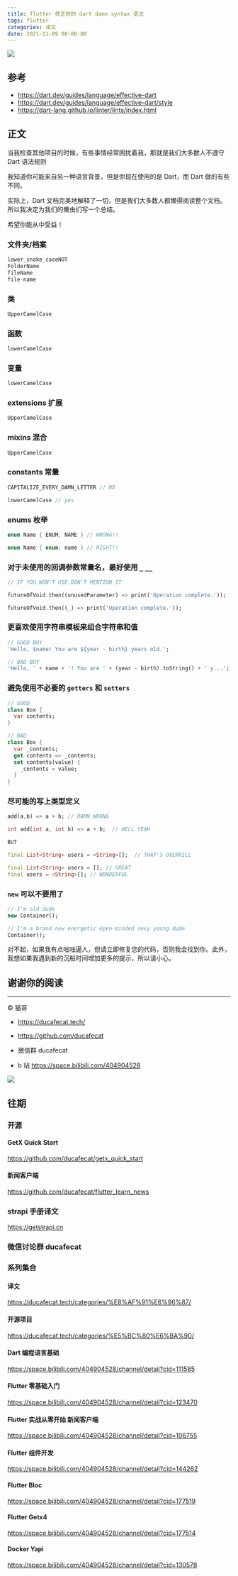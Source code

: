 ```yaml
---
title: flutter 修正你的 dart damn syntax 语法
tags: flutter
categories: 译文
date: 2021-11-09 00:00:00
---
```


![](2021-11-08-09-08-24.png)

## 参考

- https://dart.dev/guides/language/effective-dart
- https://dart.dev/guides/language/effective-dart/style
- https://dart-lang.github.io/linter/lints/index.html

## 正文

当我检查其他项目的时候，有些事情经常困扰着我，那就是我们大多数人不遵守 Dart 语法规则

我知道你可能来自另一种语言背景，但是你现在使用的是 Dart，而 Dart 做的有些不同。

实际上，Dart 文档完美地解释了一切，但是我们大多数人都懒得阅读整个文档。所以我决定为我们的懒虫们写一个总结。

希望你能从中受益！

### 文件夹/档案

```dart
lower_snake_caseNOT
FolderName
fileName
file-name
```

### 类

```dart
UpperCamelCase
```

### 函数

```dart
lowerCamelCase
```

### 变量

```dart
lowerCamelCase
```

### extensions 扩展

```dart
UpperCamelCase
```

### mixins 混合

```dart
UpperCamelCase
```

### constants 常量

```dart
CAPITALIZE_EVERY_DAMN_LETTER // NO

lowerCamelCase // yes
```

### enums 枚举

```dart
enum Name { ENUM, NAME } // WRONG!!

enum Name { enum, name } // RIGHT!!
```

### 对于未使用的回调参数常量名，最好使用 `_` `__`

```dart
// IF YOU WON'T USE DON'T MENTION IT

futureOfVoid.then((unusedParameter) => print('Operation complete.'));

futureOfVoid.then((_) => print('Operation complete.'));
```

### 更喜欢使用字符串模板来组合字符串和值

```dart
// GOOD BOY
'Hello, $name! You are ${year - birth} years old.';

// BAD BOY
'Hello, ' + name + '! You are ' + (year - birth).toString() + ' y...';
```

### 避免使用不必要的 `getters` 和 `setters`

```dart
// GOOD
class Box {
  var contents;
}

// BAD
class Box {
  var _contents;
  get contents => _contents;
  set contents(value) {
    _contents = value;
  }
}
```

### 尽可能的写上类型定义

```dart
add(a,b) => a + b; // DAMN WRONG

int add(int a, int b) => a + b;  // HELL YEAH

BUT

final List<String> users = <String>[];  // THAT'S OVERKILL

final List<String> users = []; // GREAT
final users = <String>[]; // WONDERFUL
```

### `new` 可以不要用了

```dart
// I'm old dude
new Container();

// I'm a brand new energetic open-minded sexy young dude
Container();
```

对不起，如果我有点咄咄逼人，但请立即修复您的代码，否则我会找到你。此外，我想如果我遇到新的沉船时间增加更多的提示，所以请小心。

## 谢谢你的阅读

---

© 猫哥

- https://ducafecat.tech/

- https://github.com/ducafecat

- 微信群 ducafecat

- b 站 https://space.bilibili.com/404904528

![](https://ducafecat.tech/img/public-qrcode.png)

## 往期

### 开源

#### GetX Quick Start

https://github.com/ducafecat/getx_quick_start

#### 新闻客户端

https://github.com/ducafecat/flutter_learn_news

### strapi 手册译文

https://getstrapi.cn

### 微信讨论群 ducafecat

### 系列集合

#### 译文

https://ducafecat.tech/categories/%E8%AF%91%E6%96%87/

#### 开源项目

https://ducafecat.tech/categories/%E5%BC%80%E6%BA%90/

#### Dart 编程语言基础

https://space.bilibili.com/404904528/channel/detail?cid=111585

#### Flutter 零基础入门

https://space.bilibili.com/404904528/channel/detail?cid=123470

#### Flutter 实战从零开始 新闻客户端

https://space.bilibili.com/404904528/channel/detail?cid=106755

#### Flutter 组件开发

https://space.bilibili.com/404904528/channel/detail?cid=144262

#### Flutter Bloc

https://space.bilibili.com/404904528/channel/detail?cid=177519

#### Flutter Getx4

https://space.bilibili.com/404904528/channel/detail?cid=177514

#### Docker Yapi

https://space.bilibili.com/404904528/channel/detail?cid=130578
